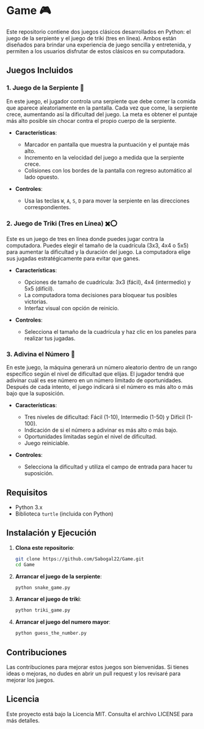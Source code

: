 # Game 🎮
Este repositorio contiene dos juegos clásicos desarrollados en Python: el juego de la serpiente y el juego de triki (tres en línea). Ambos están diseñados para brindar una experiencia de juego sencilla y entretenida, y permiten a los usuarios disfrutar de estos clásicos en su computadora.

## Juegos Incluidos

### 1. Juego de la Serpiente 🐍
En este juego, el jugador controla una serpiente que debe comer la comida que aparece aleatoriamente en la pantalla. Cada vez que come, la serpiente crece, aumentando así la dificultad del juego. La meta es obtener el puntaje más alto posible sin chocar contra el propio cuerpo de la serpiente.

- **Características**:
  - Marcador en pantalla que muestra la puntuación y el puntaje más alto.
  - Incremento en la velocidad del juego a medida que la serpiente crece.
  - Colisiones con los bordes de la pantalla con regreso automático al lado opuesto.
  
- **Controles**:
  - Usa las teclas `W`, `A`, `S`, `D` para mover la serpiente en las direcciones correspondientes.

### 2. Juego de Triki (Tres en Línea) ✖️⭕
Este es un juego de tres en línea donde puedes jugar contra la computadora. Puedes elegir el tamaño de la cuadrícula (3x3, 4x4 o 5x5) para aumentar la dificultad y la duración del juego. La computadora elige sus jugadas estratégicamente para evitar que ganes.

- **Características**:
  - Opciones de tamaño de cuadrícula: 3x3 (fácil), 4x4 (intermedio) y 5x5 (difícil).
  - La computadora toma decisiones para bloquear tus posibles victorias.
  - Interfaz visual con opción de reinicio.

- **Controles**:
  - Selecciona el tamaño de la cuadrícula y haz clic en los paneles para realizar tus jugadas.

### 3. Adivina el Número 🔢
En este juego, la máquina generará un número aleatorio dentro de un rango específico según el nivel de dificultad que elijas. El jugador tendrá que adivinar cuál es ese número en un número limitado de oportunidades. Después de cada intento, el juego indicará si el número es más alto o más bajo que la suposición.

- **Características**:
  - Tres niveles de dificultad: Fácil (1-10), Intermedio (1-50) y Difícil (1-100).
  - Indicación de si el número a adivinar es más alto o más bajo.
  - Oportunidades limitadas según el nivel de dificultad.
  - Juego reiniciable.

- **Controles**:
  - Selecciona la dificultad y utiliza el campo de entrada para hacer tu suposición.

## Requisitos
- Python 3.x
- Biblioteca `turtle` (incluida con Python)

## Instalación y Ejecución
1. **Clona este repositorio**:
   ```bash
   git clone https://github.com/Sabogal22/Game.git
   cd Game

2. **Arrancar el juego de la serpiente**:
   ```bash
   python snake_game.py

2. **Arrancar el juego de triki**:
   ```bash
   python triki_game.py

2. **Arrancar el juego del numero mayor**:
   ```bash
   python guess_the_number.py

## Contribuciones
Las contribuciones para mejorar estos juegos son bienvenidas. Si tienes ideas o mejoras, no dudes en abrir un pull request y los revisaré para mejorar los juegos.

## Licencia
Este proyecto está bajo la Licencia MIT. Consulta el archivo LICENSE para más detalles.
